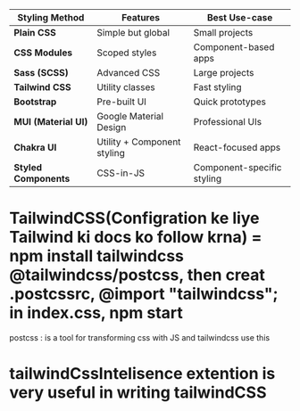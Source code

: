 | Styling Method        | Features                    | Best Use-case              |
| --------------------- | --------------------------- | -------------------------- |
| **Plain CSS**         | Simple but global           | Small projects             |
| **CSS Modules**       | Scoped styles               | Component-based apps       |
| **Sass (SCSS)**       | Advanced CSS                | Large projects             |
| **Tailwind CSS**      | Utility classes             | Fast styling               |
| **Bootstrap**         | Pre-built UI                | Quick prototypes           |
| **MUI (Material UI)** | Google Material Design      | Professional UIs           |
| **Chakra UI**         | Utility + Component styling | React-focused apps         |
| **Styled Components** | CSS-in-JS                   | Component-specific styling |

# TailwindCSS(Configration ke liye Tailwind ki docs ko follow krna) = npm install tailwindcss @tailwindcss/postcss, then creat .postcssrc, @import "tailwindcss"; in index.css, npm start

postcss : is a tool for transforming css with JS and tailwindcss use this

# tailwindCssIntelisence extention is very useful in writing tailwindCSS
